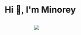 <!--h1 without bottom border-->
<div id="user-content-toc">
  <ul align="center">
    <summary><h1 style="display: inline-block">Hi 👋, I'm Minorey</h1></summary>
  </ul>
</div>
<div align="center">
  <img  src="https://user-images.githubusercontent.com/117509425/265293330-512da711-1855-4398-9165-39afb480b28d.png"/></a>
</div>
